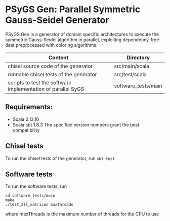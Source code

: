 # PSyGS Gen: Parallel Symmetric Gauss-Seidel Generator

PSyGS Gen is a generator of domain specific architectures to execute
the symmetric Gauss-Seidel algorithm in parallel, exploiting
dependency-free data preprocessed with coloring algorithms.

| Content                                                      | Directory           |
|--------------------------------------------------------------|---------------------|
| chisel source code of the generator                          | src/main/scala      |
| runnable chisel tests of the generator                       | src/test/scala      |
| scripts to test the software implementation of parallel SyGS | software_tests/main |

## Requirements:
* Scala 2.13.10
* Scala sbt 1.8.3
The specified version numbers grant the best compatibility

## Chisel tests
To run the chisel tests of the generator, run `sbt test`

## Software tests
To run the software tests, run
```
cd software_tests/main
make
./test_all_matrices maxThreads
```
where maxThreads is the maximum number of threads for the CPU to use
